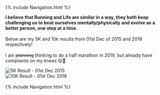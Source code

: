{% include Navigation.html %}

**I believe that Running and Life are similar in a way, they both keep challenging us to beat ourselves mentally/physically and evolve as a better person, one step at a time.** 
<br>
<br>
Below are my 5K and 10k results from 01st Dec of 2015 and 2018 respectively!
<br>
<br>
I am ~~planning~~ thinking to do a half marathon in 2019, but already have complaints on my knees 😝🤦‍

<img src="https://deepuhub.github.io/images/5K_Gits.png" alt="5K Result - 01st Dec 2015"> 
<br>
<img src="https://deepuhub.github.io/images/10K_Gits.png" alt="10K Result - 01st Dec 2018">
<br>
<br>
{% include Navigation.html %}
